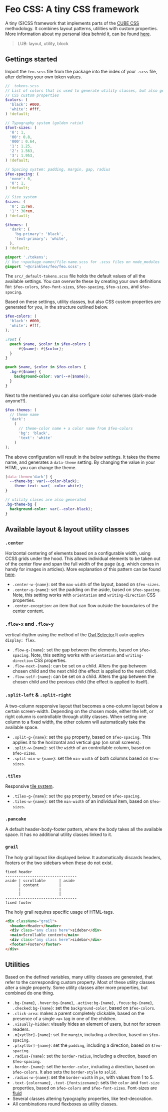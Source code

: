 # Feo CSS: A tiny CSS framework

A tiny (S)CSS framework that implements parts of the [CUBE CSS](https://cube.fyi) methodology. It combines layout patterns, utilities with custom properties. More information about my personal idea behnid it, can be found [here](https://crinkles.io/writing/my-css-architecture).

> LUB: layout, utility, block

## Gettings started

Import the `feo.scss` file from the package into the index of your `.scss` file, after defining your own token values.

```scss
// _tokens.scss
// List of colors that is used to generate utility classes, but also generate
// CSS custom properties
$colors: (
  'black': #000,
  'white': #fff,
) !default;

// Typography system (golden ratio)
$font-sizes: (
  '0': 1,
  '00': 0.8,
  '000': 0.64,
  '1': 1.25,
  '2': 1.563,
  '3': 1.953,
) !default;

// Spacing system: padding, margin, gap, radius
$feo-spacing: (
  'none': 0,
  '0': 1,
) !default;

// Size system
$sizes: (
  '0': 15rem,
  '1': 30rem,
) !default;

$themes: (
  'dark': (
    'bg-primary': 'black',
    'text-primary': 'white',
  ),
) !default;
```

```scss
@import './tokens';
// Use ~<package-name>/file-name.scss for .scss files on node_modules
@import '~@crinkles/feo/feo.scss';
```

The `src/_default-tokens.scss` file holds the default values of all the available settings. You can overwrite these by creating your own definitions for: `$feo-colors`, `$feo-font-sizes`, `$feo-spacing`, `$feo-sizes`, and `$feo-spacing`.

Based on these settings, utility classes, but also CSS custom properties are generated for you, in the structure outlined below.

```scss
$feo-colors: (
  'black': #000,
  'white': #fff,
);

:root {
  @each $name, $color in $feo-colors {
    --#{$name}: #{$color};
  }
}

@each $name, $color in $feo-colors {
  .bg-#{$name} {
    background-color: var(--#{$name});
  }
}
```

Next to the mentioned you can also configure color schemes (dark-mode anyone?!).

```scss
$feo-themes: (
  // theme name
  'dark':
    (
      // theme-color name + a color name from $feo-colors
      'bg': 'black',
      'text': 'white'
    )
);
```

The above configuration will result in the below settings. It takes the theme name, and generates a `data-theme` setting. By changing the value in your HTML, you can change the theme.

```scss
[data-theme='dark'] {
  --theme-bg: var(--color-black);
  --theme-text: var(--color-white);
}

// utility clases are also generated
.bg-theme-bg {
  background-color: var(--color-black);
}
```

## Available layout & layout utility classes

### `.center`

Horizontal centering of elements based on a configurable width, using CCSS grids under the hood. This allows individual elements to be taken out of the center flow and span the full width of the page (e.g. which comes in handy for images in articles). More explanation of this pattern can be found [here](https://crinkles.io/writing/css-layout-patterns#dynamic-centered-layout).

- `.center-w-{name}`: set the `max-width` of the layout, based on `$feo-sizes`.
- `.center-g-{name}`: set the padding on the aside, based on `$feo-spacing`. Note, this setting works with `orientation` and `writing-direction` CSS properties.
- `.center-exception`: an item that can flow outside the boundaries of the center content.

### `.flow-x` and `.flow-y`

vertical rhythm using the method of the [Owl Selector](https://crinkles.io/writing/an-ode-to-the-css-owl-selector).It auto applies `display: flex`.

- `.flow-g-{name}`: set the gap between the elements, based on `$feo-spacing`. Note, this setting works with `orientation` and `writing-direction` CSS properties.
- `.flow-next-{name}`: can be set on a child. Alters the gap between chosen child and the next child (the effect is applied to the next child).
- `.flow-self-{name}`: can be set on a child. Alters the gap between the chosen child and the previous child (the effect is applied to itself).

### `.split-left` & `.split-right`

A two-column responsive layout that becomes a one-column layout below a certain screen-width. Depending on the chosen mode, either the left, or right column is controllable through utility classes. When setting one column to a fixed width, the other column will automatically take the available space.

- `.split-g-{name}`: set the `gap` property, based on `$feo-spacing`. This applies it to the horizontal and vertical gap (on small screens).
- `.split-w-{name}`: set the `width` of an controllable column, based on `$feo-sizes`.
- `.split-min-w-{name}`: set the `min-width` of both columns based on `$feo-sizes`.

### `.tiles`

Responsive [tile system](https://crinkles.io/writing/css-layout-patterns#responsive-multi-column-grid-system).

- `.tiles-g-{name}`: set the `gap` property, based on `$feo-spacing`.
- `.tiles-w-{name}`: set the `min-width` of an individual item, based on `$feo-sizes`.

### `.pancake`

A default header-body-footer pattern, where the body takes all the available space. It has no additional utility classes linked to it.

### `grail`

The holy grail layout like displayed below. It automatically discards headers, footers or the two sidebars when these do not exist.

```
fixed header
--------------------------------
aside | scrollable      | aside
      | content         |
      |                 |
      |                 |
--------------------------------
fixed footer
```

The holy grail requires specific usage of HTML-tags.

```html
<div className="grail">
  <header>Header</header>
  <div class="any class here">sidebar</div>
  <main>Scrollable content</main>
  <div class="any class here">sidebar</div>
  <footer>Footer</footer>
</div>
```

## Utilities

Based on the defined variables, many utility classes are generated, that refer to the corresponding custom property. Most of these utility classes alter a single property. Some utility classes alter more properties, but combined do one thing.

- `.bg-{name}`, `.hover:bg-{name}`, `.active:bg-{name}`, `.focus:bg-{name}`, `.checked:bg-{name}`: set the `background-color`, based on `$feo-colors`.
- `.click-area`: makes a parent completely clickable, based on the presence of a single `<a>` tag in one of the children.
- `.visually-hidden`: visually hides an element of users, but not for screen readers.
- `.m[xytlbr]-{name}`: set the `margin`, including a direction, based on `$feo-spacing`.
- `.p[xytlbr]-{name}`: set the `padding`, including a direction, based on `$feo-spacing`.
- `.radius-{name}`: set the `border-radius`, including a direction, based on `$feo-spacing`.
- `.border-{name}`: set the `border-color`, including a direction, based on `$feo-colors`. It also sets the `border-style` to `solid`.
- `.radius-w-{name}`: set the `border-width` in `px`, with values from 1 to 5.
- `.text-{colorname}`, `.text-{fontsizename}`: sets the `color` and `font-size` properties, based on `$feo-colors` and `$feo-font-sizes`. Font-sizes are [fluid](https://crinkles.io/writing/fluid-interfaces-using-css)
- Several classes altering typography properties, like text-decoration.
- All combinations round flexboxes as utility classes.
